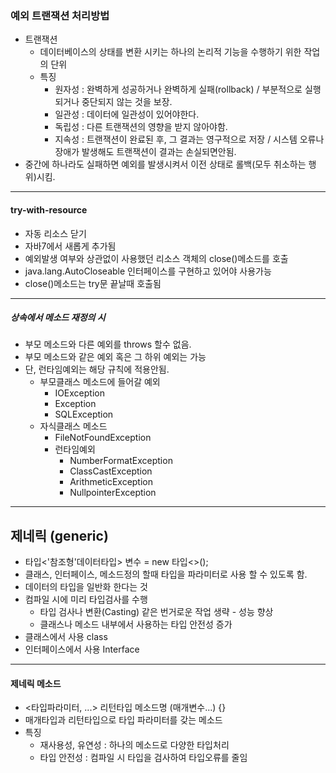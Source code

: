 ### 예외 트랜잭션 처리방법  
- 트랜잭션
  - 데이터베이스의 상태를 변환 시키는 하나의 논리적 기능을 수행하기 위한 작업의 단위
  - 특징
    - 원자성 : 완벽하게 성공하거나 완벽하게 실패(rollback) / 부분적으로 실행되거나 중단되지 않는 것을 보장.
    - 일관성 : 데이터에 일관성이 있어야한다.
    - 독립성 : 다른 트랜잭션의 영향을 받지 않아야함.
    - 지속성 : 트랜잭션이 완료된 후, 그 결과는 영구적으로 저장 / 시스템 오류나 장애가 발생해도 트랜잭션이 결과는 손실되면안됨.
- 중간에 하나라도 실패하면 예외를 발생시켜서 이전 상태로 롤백(모두 취소하는 행위)시킴.
***
#### try-with-resource
- 자동 리소스 닫기
- 자바7에서 새롭게 추가됨
- 예외발생 여부와 상관없이 사용했던 리소스 객체의 close()메소드를 호출
- java.lang.AutoCloseable 인터페이스를 구현하고 있어야 사용가능
- close()메소드는 try문 끝날때 호출됨
***
##### 상속에서 메소드 재정의 시
- 부모 메소드와 다른 예외를 throws 할수 없음.
- 부모 메소드와 같은 예외 혹은 그 하위 예외는 가능
- 단, 런타임예외는 해당 규칙에 적용안됨.
  - 부모클래스 메소드에 들어갈 예외
    - IOException
    - Exception
    - SQLException
  - 자식클래스 메소드
    - FileNotFoundException
    - 런타임예외
      - NumberFormatException
      - ClassCastException
      - ArithmeticException
      - NullpointerException
***
## 제네릭 (generic)
- 타입<'참조형'데이터타입> 변수 = new 타입<>();
- 클래스, 인터페이스, 메소드정의 할때 타입을 파라미터로 사용 할 수 있도록 함.
- 데이터의 타입을 일반화 한다는 것
- 컴파일 시에 미리 타입검사를 수행
  - 타입 검사나 변환(Casting) 같은 번거로운 작업 생략 - 성능 향상
  - 클래스나 메소드 내부에서 사용하는 타입 안전성 증가
- 클래스에서 사용 class<T>
- 인터페이스에서 사용 Interface<T>
***
#### 제네릭 메소드
- <타입파라미터, ...> 리턴타입 메소드명 (매개변수...) {}
- 매개타입과 리턴타입으로 타입 파라미터를 갖는 메소드
- 특징
  - 재사용성, 유연성 : 하나의 메소드로 다양한 타입처리
  - 타입 안전성 : 컴파일 시 타입을 검사하여 타입오류를 줄임